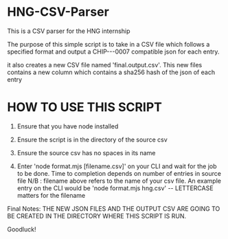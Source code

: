 # HNG-CSV-Parser

This is a CSV parser for the HNG internship

The purpose of this simple script is to take in a CSV file which follows a specified format and output a CHIP---0007 compatible json for each entry.

it also creates a new CSV file named 'final.output.csv'. This new files contains a new column which contains a sha256 hash of the json of each entry

# HOW TO USE THIS SCRIPT

1. Ensure that you have node installed
2. Ensure the script is in the directory of the source csv
3. Ensure the source csv has no spaces in its name

4. Enter 'node format.mjs [filename.csv]' on your CLI and wait for the job to be done.
   Time to completion depends on number of entries in source file
   N/B : filename above refers to the name of your csv file.
   An example entry on the CLI would be 'node format.mjs hng.csv' -- LETTERCASE matters for the filename

Final Notes: THE NEW JSON FILES AND THE OUTPUT CSV ARE GOING TO BE CREATED IN THE DIRECTORY WHERE THIS SCRIPT IS RUN.

Goodluck!
